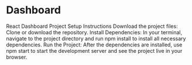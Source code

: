 # Dashboard
React Dashboard
Project Setup Instructions
Download the project files: Clone or download the repository.
Install Dependencies: In your terminal, navigate to the project directory and run npm install to install all necessary dependencies.
Run the Project: After the dependencies are installed, use npm start to start the development server and see the project live in your browser.
